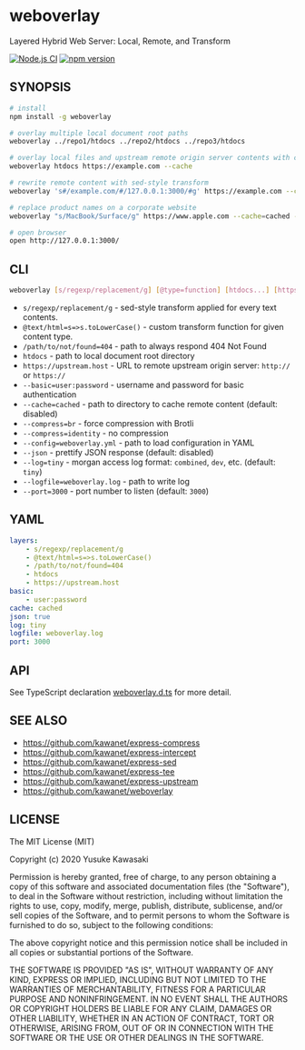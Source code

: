 # weboverlay

Layered Hybrid Web Server: Local, Remote, and Transform

[![Node.js CI](https://github.com/kawanet/weboverlay/workflows/Node.js%20CI/badge.svg?branch=master)](https://github.com/kawanet/weboverlay/actions/)
[![npm version](https://badge.fury.io/js/weboverlay.svg)](https://www.npmjs.com/package/weboverlay)

## SYNOPSIS

```sh
# install
npm install -g weboverlay

# overlay multiple local document root paths
weboverlay ../repo1/htdocs ../repo2/htdocs ../repo3/htdocs

# overlay local files and upstream remote origin server contents with cache
weboverlay htdocs https://example.com --cache

# rewrite remote content with sed-style transform
weboverlay 's#/example.com/#/127.0.0.1:3000/#g' https://example.com --cache=cached --log=dev --json

# replace product names on a corporate website 
weboverlay "s/MacBook/Surface/g" https://www.apple.com --cache=cached --port=3000

# open browser
open http://127.0.0.1:3000/
```

## CLI

```sh
weboverlay [s/regexp/replacement/g] [@type=function] [htdocs...] [https://hostname] [--options...]
```

- `s/regexp/replacement/g` - sed-style transform applied for every text contents.
- `@text/html=s=>s.toLowerCase()` - custom transform function for given content type.
- `/path/to/not/found=404` - path to always respond 404 Not Found
- `htdocs` - path to local document root directory
- `https://upstream.host` - URL to remote upstream origin server: `http://` or `https://`
- `--basic=user:password` - username and password for basic authentication
- `--cache=cached` - path to directory to cache remote content (default: disabled)
- `--compress=br` - force compression with Brotli
- `--compress=identity` - no compression
- `--config=weboverlay.yml` - path to load configuration in YAML
- `--json` - prettify JSON response (default: disabled)
- `--log=tiny` - morgan access log format: `combined`, `dev`, etc. (default: `tiny`)
- `--logfile=weboverlay.log` - path to write log
- `--port=3000` - port number to listen (default: `3000`)

## YAML

```yaml
layers:
    - s/regexp/replacement/g
    - @text/html=s=>s.toLowerCase()
    - /path/to/not/found=404
    - htdocs
    - https://upstream.host
basic:
    - user:password
cache: cached
json: true
log: tiny
logfile: weboverlay.log
port: 3000
```

## API

See TypeScript declaration
[weboverlay.d.ts](https://github.com/kawanet/weboverlay/blob/master/types/weboverlay.d.ts)
for more detail.

## SEE ALSO

- https://github.com/kawanet/express-compress
- https://github.com/kawanet/express-intercept
- https://github.com/kawanet/express-sed
- https://github.com/kawanet/express-tee
- https://github.com/kawanet/express-upstream
- https://github.com/kawanet/weboverlay

## LICENSE

The MIT License (MIT)

Copyright (c) 2020 Yusuke Kawasaki

Permission is hereby granted, free of charge, to any person obtaining a copy
of this software and associated documentation files (the "Software"), to deal
in the Software without restriction, including without limitation the rights
to use, copy, modify, merge, publish, distribute, sublicense, and/or sell
copies of the Software, and to permit persons to whom the Software is
furnished to do so, subject to the following conditions:

The above copyright notice and this permission notice shall be included in all
copies or substantial portions of the Software.

THE SOFTWARE IS PROVIDED "AS IS", WITHOUT WARRANTY OF ANY KIND, EXPRESS OR
IMPLIED, INCLUDING BUT NOT LIMITED TO THE WARRANTIES OF MERCHANTABILITY,
FITNESS FOR A PARTICULAR PURPOSE AND NONINFRINGEMENT. IN NO EVENT SHALL THE
AUTHORS OR COPYRIGHT HOLDERS BE LIABLE FOR ANY CLAIM, DAMAGES OR OTHER
LIABILITY, WHETHER IN AN ACTION OF CONTRACT, TORT OR OTHERWISE, ARISING FROM,
OUT OF OR IN CONNECTION WITH THE SOFTWARE OR THE USE OR OTHER DEALINGS IN THE
SOFTWARE.
